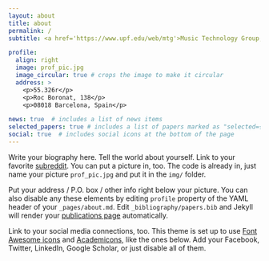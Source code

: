 ```yaml
---
layout: about
title: about
permalink: /
subtitle: <a href='https://www.upf.edu/web/mtg'>Music Technology Group, UPF</a>

profile:
  align: right
  image: prof_pic.jpg
  image_circular: true # crops the image to make it circular
  address: >
    <p>55.326r</p>
    <p>Roc Boronat, 138</p>
    <p>08018 Barcelona, Spain</p>

news: true  # includes a list of news items
selected_papers: true # includes a list of papers marked as "selected={true}"
social: true  # includes social icons at the bottom of the page
---
```


Write your biography here. Tell the world about yourself. Link to your favorite [subreddit](http://reddit.com). You can put a picture in, too. The code is already in, just name your picture `prof_pic.jpg` and put it in the `img/` folder.

Put your address / P.O. box / other info right below your picture. You can also disable any these elements by editing `profile` property of the YAML header of your `_pages/about.md`. Edit `_bibliography/papers.bib` and Jekyll will render your [publications page](/al-folio/publications/) automatically.

Link to your social media connections, too. This theme is set up to use [Font Awesome icons](http://fortawesome.github.io/Font-Awesome/) and [Academicons](https://jpswalsh.github.io/academicons/), like the ones below. Add your Facebook, Twitter, LinkedIn, Google Scholar, or just disable all of them.
